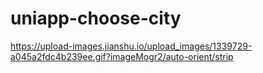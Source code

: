 # uniapp-choose-city

https://upload-images.jianshu.io/upload_images/1339729-a045a2fdc4b239ee.gif?imageMogr2/auto-orient/strip

